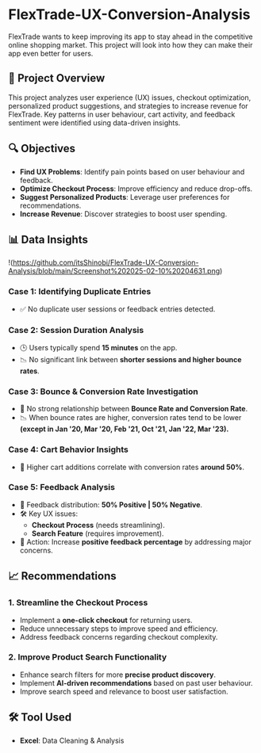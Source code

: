 # FlexTrade-UX-Conversion-Analysis
FlexTrade wants to keep improving its app to stay ahead in the competitive online shopping market. This project will look into how they can make their app even better for users.

## 📌 Project Overview
This project analyzes user experience (UX) issues, checkout optimization, personalized product suggestions, and strategies to increase revenue for FlexTrade. Key patterns in user behaviour, cart activity, and feedback sentiment were identified using data-driven insights.

## 🔍 Objectives
- **Find UX Problems**: Identify pain points based on user behaviour and feedback.
- **Optimize Checkout Process**: Improve efficiency and reduce drop-offs.
- **Suggest Personalized Products**: Leverage user preferences for recommendations.
- **Increase Revenue**: Discover strategies to boost user spending.

## 📊 Data Insights
!(https://github.com/itsShinobi/FlexTrade-UX-Conversion-Analysis/blob/main/Screenshot%202025-02-10%20204631.png)

### **Case 1: Identifying Duplicate Entries**
- ✅ No duplicate user sessions or feedback entries detected.

### **Case 2: Session Duration Analysis**
- 🕒 Users typically spend **15 minutes** on the app.
- 📉 No significant link between **shorter sessions and higher bounce rates**.

### **Case 3: Bounce & Conversion Rate Investigation**
- 🔄 No strong relationship between **Bounce Rate and Conversion Rate**.
- 📉 When bounce rates are higher, conversion rates tend to be lower **(except in Jan '20, Mar '20, Feb '21, Oct '21, Jan '22, Mar '23).**

### **Case 4: Cart Behavior Insights**
- 🛒 Higher cart additions correlate with conversion rates **around 50%**.

### **Case 5: Feedback Analysis**
- 🔄 Feedback distribution: **50% Positive | 50% Negative**.
- 🛠️ Key UX issues:
  - **Checkout Process** (needs streamlining).
  - **Search Feature** (requires improvement).
- 🎯 Action: Increase **positive feedback percentage** by addressing major concerns.

## 📈 Recommendations
### **1. Streamline the Checkout Process**
- Implement a **one-click checkout** for returning users.
- Reduce unnecessary steps to improve speed and efficiency.
- Address feedback concerns regarding checkout complexity.

### **2. Improve Product Search Functionality**
- Enhance search filters for more **precise product discovery**.
- Implement **AI-driven recommendations** based on past user behaviour.
- Improve search speed and relevance to boost user satisfaction.

## 🛠️ Tool Used
- **Excel**: Data Cleaning & Analysis

